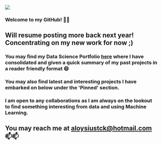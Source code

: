 ![](https://user-images.githubusercontent.com/64775878/87229922-ceecc180-c3de-11ea-9c66-62c6f801c84e.jpg)

### Welcome to my GitHub! 👋👋

## Will resume posting more back next year! Concentrating on my new work for now ;)

### You may find my Data Science Portfolio [here](https://loyloyy.github.io/Portfolio_Website/) where I have consolidated and given a quick summary of my past projects in a reader friendly format 😄

### You may also find latest and interesting projects I have embarked on below under the 'Pinned' section.

### I am open to any collaborations as I am always on the lookout to find something interesting from data and using Machine Learning. 

## You may reach me at aloysiustck@hotmail.com 📫📫



